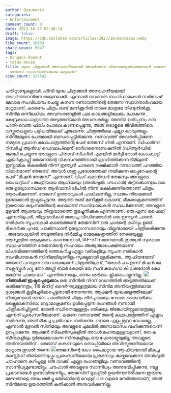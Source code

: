```yaml
---
author: Beaumaris
categories:
- Entertainment
comment_count: 0
date: 2023-10-27 07:38:14
draft: false
image: https://cdn.boolokam.com/articles/2023/10/aaxxaaax.webp
like_count: 20103
share_count: 5947
tags:
- Kangana Ranaut
- tejas movie
title: യുദ്ധ ചിത്രങ്ങൾ അസഹനീയമായി അവർത്തന വിരസതയുണ്ടാക്കുമ്പോൾ കങ്കണ റണാവത്തിന്റെ
  തേജസ് സ്വാഗതാർഹമായ മാറ്റമാണ്
view_count: 317542
---
```


പതിറ്റാണ്ടുകളായി, ഹിന്ദി യുദ്ധ ചിത്രങ്ങൾ അസഹനീയമായി അവർത്തനവിരസതയുണ്ടാക്കി. എന്നാൽ നവാഗത സംവിധായകൻ സർവേഷ് മേവാര സംവിധാനം ചെയ്ത കനഗ്ന റണാവത്തിന്റെ തേജസ് സ്വാഗതാർഹമായ മാറ്റമാണ്, കാരണം ചിത്രം രണ്ട് മണിക്കൂറിൽ താഴെ മാത്രമേ നീണ്ടുനിൽക്കൂ. സിനിമ ഒന്നിലധികം അവസരങ്ങളിൽ പല കാലങ്ങളിലേക്കും പോകുന്നു , കേന്ദ്രകഥാപാത്രത്തെ അടുത്തറിയാൻ അവസരമില്ല. അന്തിമ ഉൽപ്പന്നം ഒരു പാതി-വെന്ത ഫിലിം പോലെ കാണപ്പെടുന്നു, അത് ഒരാളുടെ ജീവിതത്തിലെ വസ്തുതകളുടെ പട്ടികയിലേക്ക് ചുരുക്കുന്നു. ചിത്രത്തിലെ എല്ലാ കാര്യങ്ങളും സിനിമയുടെ പേരുമായി ബന്ധപ്പെട്ടിരിക്കുന്നു. റണാവത്ത് അവതരിപ്പിക്കുന്ന നമ്മുടെ പ്രധാന കഥാപാത്രത്തിന്റെ പേര് തേജസ് ഗിൽ എന്നാണ്. ഡിഫൻസ് റിസർച്ച് ആൻഡ് ഡെവലപ്‌മെന്റ് ഓർഗനൈസേഷനിൽ (ഡിആർഡിഒ) ജോലി ചെയ്യുന്ന അവളുടെ പിതാവ് സിംഗിൾ എഞ്ചിൻ മൾട്ടി റോൾ കോംബാറ്റ് എയർക്രാഫ്റ്റ് തേജസിന്റെ വികസനത്തിനായി പ്രവർത്തിക്കുന്ന ടീമിലുണ്ട്. ഇസ്ലാമിക ഭീകരരിൽ നിന്ന് ഇന്ത്യൻ ചാരനെ രക്ഷിക്കാൻ റണാവത്ത് പറത്തിയ വിമാനമാണ് തേജസ്. അവൾ ശത്രു പ്രദേശത്തേക്ക് നയിക്കുന്ന ഓപ്പറേഷന്റെ പേര് "മിഷൻ തേജസ്" എന്നാണ്. വിംഗ് കമാൻഡർ തേജസും അവളുടെ പൈലറ്റിംഗ് പങ്കാളിയായ ആഫിയയും (അൻഷുൽ ചൗഹാൻ) തട്ടിക്കൊണ്ടുപോയ ഒരു ഉദ്യോഗസ്ഥനെ ആദിവാസി ദ്വീപിൽ നിന്ന് രക്ഷിക്കുന്നിടത്താണ് ചിത്രം ആരംഭിക്കുന്നത്. തേജസ് ഉത്തരവുകൾ പാലിക്കുന്നില്ല, സ്വന്തം നിയമങ്ങൾ ഉണ്ടാക്കാൻ ഇഷ്ടപ്പെടുന്നു. അടുത്ത രണ്ട് മണിക്കൂർ കൊണ്ട്, ഭീകരാക്രമണത്തിന് ഇരയായ കുടുംബത്തിന്റെ കഥയാണ് സംവിധായകൻ സ്ഥാപിക്കുന്നത്, അവളുടെ മുഴുവൻ ആശയവും തീവ്രവാദത്തെ തുടച്ചുനീക്കുക എന്നതാണ്. ഒരു ഏസ് പൈലറ്റ് എന്നതിലുപരി, തീവ്രവാദികൾ അയച്ച വീഡിയോയിൽ ഒരു ഇന്ത്യൻ ചാരൻ നൽകുന്ന സൂചനകൾ കണ്ടെത്താൻ തേജസിന് ഒരു ചാരന്റെ കഴിവും ഉണ്ട്. ഭീകരർക്കു പുറമേ, പാകിസ്ഥാൻ ഉദ്യോഗസ്ഥരെയും വില്ലന്മാരായി ചിത്രീകരിക്കുന്നു . അയോധ്യയിൽ അടുത്തിടെ നിർമ്മിച്ച രാമക്ഷേത്രത്തിന് നേരെയുള്ള ആസൂത്രിത ആക്രമണം കാണുമ്പോൾ, IAF-ന് സമാനമായി, ഇന്ത്യൻ സുരക്ഷാ സ്ഥാപനത്തിന് തേജസിന്റെ സഹായം അത്യന്താപേക്ഷിതമാണ്. ലിംഗവിഭജനത്തിന്റെ ത്തെകുറിച്ചു എല്ലാ വഴികളിലും സൂചന നൽകാൻ സംവിധായകൻ സിനിമയിലുടനീളം സൂക്ഷ്മമായി ശ്രമിക്കുന്നു.. ആഫിയയോട് തേജസ് പറയുന്ന ഒരു ഡയലോഗ് ചിത്രത്തിലുണ്ട്, “അഗർ ഹം ഇസ് മിഷൻ മേ സക്സസ്ഫുൾ ഹ്യൂ തോ അഗ്ലി ബാർ കോയി യേ നഹി കഹേഗാ കി ലക്‌ദോൻ കോ ഭേജ്‌നാ ചായേ ഥാ.” എന്നിരുന്നാലും, ഒന്നും ശരിക്കും ക്ലിക്കുചെയ്യുന്നില്ല. **![](https://cdn.boolokam.com/articles/2023/10/aaxxaaax.webp)നിങ്ങൾക്ക് ഇഷ്ടപ്പെട്ടേക്കാം** ഒരു സീനിൽ നിന്ന് വേഗത്തിൽ അടുത്തതിലേക്ക് കുതിക്കുന്നതും, 118 മിനിറ്റ് ദൈർഘ്യമുള്ളതുമായ സിനിമ അനിയന്ത്രിതമായ ദൃശ്യങ്ങൾ കൂട്ടിച്ചേർക്കപ്പെട്ടതായി തോന്നുന്നു. ആക്ഷൻ യുദ്ധക്കളത്തിലേക്ക് നീങ്ങുമ്പോൾ രണ്ടാം പകുതിയിൽ ചിത്രം തീർച്ചയായും വേഗത കൈവരിക്കും. ക്ലൈമാക്‌സിലെ വ്യോമാക്രമണം ഉൾപ്പെടുന്ന രംഗങ്ങൾ നന്നായി ചിത്രീകരിച്ചിട്ടുണ്ട്. ടോൺ സ്ഥിരതയുള്ളതും ഒരിക്കലും ജിങ്കോയിസ്റ്റുമായതുമല്ല എന്നത് പ്രശംസനീയമാണ്. കങ്കണ റണാവത്ത് തന്റെ കഥാപാത്രത്തിന് എല്ലാം നൽകുന്നു, അത് മികച്ച പ്രതിഫലം നൽകുന്നു. വളരെ എളുപ്പമുള്ള വേഷമല്ല, എന്നാൽ മുഴുവൻ സിനിമയും അവളുടെ ചുമലിൽ അനായാസം വഹിക്കുന്നുവെന്ന് ഉറപ്പാക്കുന്നു. ആക്ഷൻ സീക്വൻസുകളിൽ അവൾ മഹത്വമുള്ളവളാണ്, രോഷ സീനുകളിലും ദുർബലയാകുന്ന സീനുകളിലും ഒരു പോരായ്മയുമില്ല അവളുടെ അഭിനയത്തിന് . തേജസ് കങ്കണയുടെ തൊപ്പിയിലെ അവിസ്മരണീയമായ മറ്റൊരു തൂവൽ തന്നെ ![](https://cdn.boolokam.com/articles/2023/10/v12.jpg)തേജസിന്റെ കോ-പൈലറ്റായ ആഫിയയായി മികച്ച കാസ്റ്റിംഗ് തിരഞ്ഞെടുപ്പും പ്രശംസനീയമായ പ്രകടനവും കാഴ്ചവെക്കുന്ന അൻഷുൽ ചൗഹാനെ കുറിച്ചുള്ള ഒരു വാക്ക്. എല്ലാ രംഗങ്ങളിലും റണാവത്തിന്റെ സാന്നിധ്യമുണ്ടായിട്ടും, ചൗഹാൻ അവളുടെ സാന്നിധ്യം അനുഭവിപ്പിക്കുന്നു, നല്ല പ്രകടനങ്ങൾ ഉണ്ടായിരുന്നിട്ടും, തേജസിന് മുകളിൽ ഉയർന്നുനിൽക്കുന്ന ഇരുണ്ട മേഘങ്ങളെ അപേക്ഷിച്ചു തേജസിന്റെ വെള്ളി വര വളരെ നേർത്തതാണ്, അത് സിനിമയെ ഉയരത്തിൽ കുതിക്കാൻ അനുവദിക്കുന്നില്ല.